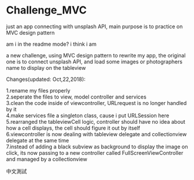 # Challenge_MVC
just an app connecting with unsplash API, main purpose is to practice on MVC design pattern

am i in the readme mode? i think i am

a new challenge, using MVC design pattern to rewrite my app, the original one is to connect unsplash API, and load some images or photographers name to display on the tableview


Changes(updated: Oct,22,2018):

1.rename my files properly<br/>
2.seperate the files to view, model controller and services<br/>
3.clean the code inside of viewcontroller, URLrequest is no longer handled by it<br/>
4.make services file a singleton class, cause i put URLSession here<br/>
5.rearranged the tableviewCell logic, controller should have no idea about how a cell displays, the cell should figure it out by itself<br/>
6.viewcontroller is now dealing with tableview delegate and collectionview delegate at the same time<br/>
7.instead of adding a black subview as background to display the image on click, its now passing to a new controller called FullScreenViewController and managed by a collectionview<br/>


中文測試
